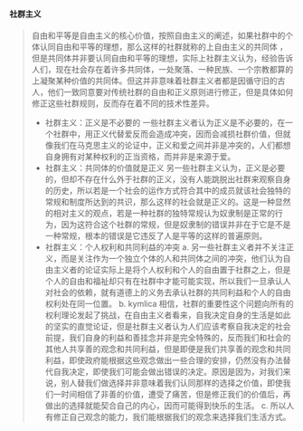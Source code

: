 #### 社群主义
> 自由和平等是自由主义的核心价值，按照自由主义的阐述，如果社群中的个体认同自由和平等的理想，那么这样的社群就称的上自由主义的共同体 ，但是共同体并非要认同自由和平等的理想，实际上社群主义认为，经验告诉人们，现在社会存在着许多共同体，一处聚落、一种民族、一个宗教都算的上凝聚某种价值的共同体。但这并非意味着社群主义者都是因循守旧的古人，他们一致同意要对传统社群的自由和正义原则进行修正，但是具体如何修正这些社群规则，反而存在着不同的技术性差异。
> * 社群主义：正义是不必要的
> 一些社群主义者认为正义是不必要的，在一个社群中，用正义代替爱反而会造成冲突，因而会减损社群价值，但就像我们在马克思主义的论证中，正义和爱之间并非是冲突的，人们都想自身拥有对某种权利的正当资格，而并非是来源于爱。
> * 社群主义：共同体的价值就是正义
> 另一些社群主义认为，正义是必要的，但却不存在什么外于社群的正义，没有人能跳脱出社群来观察自身的历史，所以若是一个社会的运作方式符合其中的成员就该社会独特的常规和制度所达到的共识，那么这样的社会就是正义的。这是一种显然的相对主义的观点，若是一种社群的独特常规认为奴隶制是正常的行为，因为这符合这个社群的常规，但是奴隶制的错误并非在于它是不是一种常规，根本的错误是它违反了人是平等的这样的普遍原则。
> * 社群主义：个人权利和共同利益的冲突
> a. 另一些社群主义者并不关注正义，而是关注作为一个独立个体的人和共同体之间的冲突，他们认为自由主义者的论证实际上是将个人权利和个人的自由置于社群之上，但是个人的自由和福祉却只有在社群中才能可能实现，所以我们一旦承认人对社会的依赖，就有道德上的义务去承认社群的共同利益和个人的自由权利处在同一位置。
> b. kymlica 相信，社群的重要性这个问题向所有的权利理论发起了挑战，在自由主义者看来，自我决定自身的生活是如此的坚实的直觉论证，但是社群主义者认为人们应该考察自我决定的社会前提，我们自身的利益和善挂念并非是完全特殊的，反而我们和社会的其他人共享善的观念和共同利益，但是即便是我们共享善的观念和共同利益，即使政府能根据这些观念做出一些合理的安排，仍然没有办法替代自我决定，即使我们可能会做出错误的决定。原因是因为，对我们来说，别人替我们做选择并非意味着我们认同那样的选择之价值，即使我们一时间相信了非善的价值，遭受了痛苦，但是修正我们的价值后，再做出的选择就能契合自己的内心，因而可能得到快乐的生活。
> c. 所以人有修正自己观念的能力，我们能根据我们的观念来选择我们生活方式。